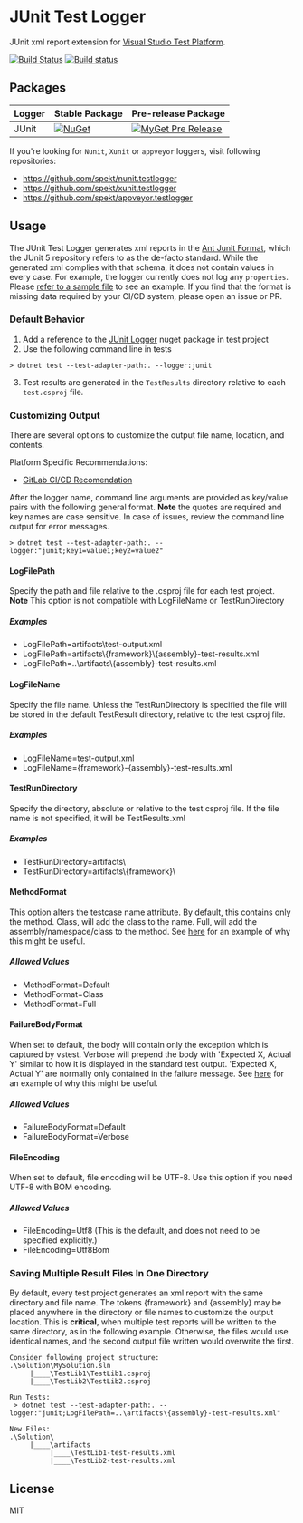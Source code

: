 # JUnit Test Logger

JUnit xml report extension for [Visual Studio Test Platform](https://github.com/microsoft/vstest).

[![Build Status](https://travis-ci.com/spekt/junit.testlogger.svg?branch=master)](https://travis-ci.com/spekt/junit.testlogger)
[![Build status](https://ci.appveyor.com/api/projects/status/gsiaqo5g4gfk76kq?svg=true)](https://ci.appveyor.com/project/spekt/junit-testlogger)

## Packages

| Logger | Stable Package | Pre-release Package |
| ------ | -------------- | ------------------- |
| JUnit | [![NuGet](https://img.shields.io/nuget/v/JUnitXml.TestLogger.svg)](https://www.nuget.org/packages/JUnitXml.TestLogger/) | [![MyGet Pre Release](https://img.shields.io/myget/spekt/vpre/junitxml.testlogger.svg)](https://www.myget.org/feed/spekt/package/nuget/JunitXml.TestLogger) |

If you're looking for `Nunit`, `Xunit` or `appveyor` loggers, visit following repositories:

- <https://github.com/spekt/nunit.testlogger>
- <https://github.com/spekt/xunit.testlogger>
- <https://github.com/spekt/appveyor.testlogger>

## Usage

The JUnit Test Logger generates xml reports in the [Ant Junit Format](https://github.com/windyroad/JUnit-Schema), which the JUnit 5 repository refers to as the de-facto standard. While the generated xml complies with that schema, it does not contain values in every case. For example, the logger currently does not log any `properties`. Please [refer to a sample file](docs/assets/TestResults.xml) to see an example. If you find that the format is missing data required by your CI/CD system, please open an issue or PR.

### Default Behavior

1. Add a reference to the [JUnit Logger](https://www.nuget.org/packages/JUnitXml.TestLogger) nuget package in test project
2. Use the following command line in tests

```
> dotnet test --test-adapter-path:. --logger:junit
```

3. Test results are generated in the `TestResults` directory relative to each `test.csproj` file.

### Customizing Output

There are several options to customize the output file name, location, and contents.

Platform Specific Recommendations:

- [GitLab CI/CD Recomendation](/docs/gitlab-recommendation.md)

After the logger name, command line arguments are provided as key/value pairs with the following general format. **Note** the quotes are required and key names are case sensitive. In case of issues, review the command line output for error messages.

```
> dotnet test --test-adapter-path:. --logger:"junit;key1=value1;key2=value2"
```

#### LogFilePath

Specify the path and file relative to the .csproj file for each test project. <br> **Note** This option is not compatible with LogFileName or TestRunDirectory

##### Examples

- LogFilePath=artifacts\\test-output.xml
- LogFilePath=artifacts\\{framework}\\{assembly}-test-results.xml
- LogFilePath=..\\artifacts\\{assembly}-test-results.xml

#### LogFileName

Specify the file name. Unless the TestRunDirectory is specified the file will be stored in the default TestResult directory, relative to the test csproj file.

##### Examples

- LogFileName=test-output.xml
- LogFileName={framework}-{assembly}-test-results.xml

#### TestRunDirectory

Specify the directory, absolute or relative to the test csproj file. If the file name is not specified, it will be TestResults.xml

##### Examples

- TestRunDirectory=artifacts\\
- TestRunDirectory=artifacts\\{framework}\

#### MethodFormat

This option alters the testcase name attribute. By default, this contains only the method. Class, will add the class to the name. Full, will add the assembly/namespace/class to the method. See [here](/docs/gitlab-recommendation.md) for an example of why this might be useful.

##### Allowed Values

- MethodFormat=Default
- MethodFormat=Class
- MethodFormat=Full

#### FailureBodyFormat

When set to default, the body will contain only the exception which is captured by vstest. Verbose will prepend the body with 'Expected X, Actual Y' similar to how it is displayed in the standard test output. 'Expected X, Actual Y' are normally only contained in the failure message. See [here](/docs/gitlab-recommendation.md) for an example of why this might be useful.

##### Allowed Values

- FailureBodyFormat=Default
- FailureBodyFormat=Verbose

#### FileEncoding

When set to default, file encoding will be UTF-8. Use this option if you need UTF-8 with BOM encoding.

##### Allowed Values

- FileEncoding=Utf8 (This is the default, and does not need to be specified explicitly.)
- FileEncoding=Utf8Bom  

### Saving Multiple Result Files In One Directory

By default, every test project generates an xml report with the same directory and file name. The tokens {framework} and {assembly} may be placed anywhere in the directory or file names to customize the output location. This is **critical**, when multiple test reports will be written to the same directory, as in the following example. Otherwise, the files would use identical names, and the second output file written would overwrite the first.

```
Consider following project structure:
.\Solution\MySolution.sln
     |____\TestLib1\TestLib1.csproj
     |____\TestLib2\TestLib2.csproj

Run Tests:
 > dotnet test --test-adapter-path:. --logger:"junit;LogFilePath=..\artifacts\{assembly}-test-results.xml"

New Files:
.\Solution\
     |____\artifacts
          |____\TestLib1-test-results.xml
          |____\TestLib2-test-results.xml
```

## License

MIT
